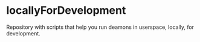 # locallyForDevelopment
Repository with scripts that help you run deamons in userspace, locally, for development.
